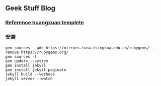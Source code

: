 ## Geek Stuff Blog

### [Reference huangxuan templete](https://huangxuan.me)

### 安装
``` shell
gem sources --add https://mirrors.tuna.tsinghua.edu.cn/rubygems/ --remove https://rubygems.org/
gem sources -l
gem update --system
gem install jekyll
gem install jekyll-paginate
jekyll build --verbose
jekyll server --watch
```
